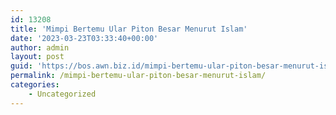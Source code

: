 ```yaml
---
id: 13208
title: 'Mimpi Bertemu Ular Piton Besar Menurut Islam'
date: '2023-03-23T03:33:40+00:00'
author: admin
layout: post
guid: 'https://bos.awn.biz.id/mimpi-bertemu-ular-piton-besar-menurut-islam/'
permalink: /mimpi-bertemu-ular-piton-besar-menurut-islam/
categories:
    - Uncategorized
---
```


